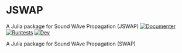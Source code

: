# JSWAP

 A Julia package for Sound WAve Propagation (JSWAP)
[![Documenter](https://github.com/deconvolution/JSWAP/actions/workflows/Documenter.yml/badge.svg)](https://github.com/deconvolution/JSWAP/actions/workflows/Documenter.yml)
[![Runtests](https://github.com/deconvolution/JSWAP/actions/workflows/Runtests.yml/badge.svg)](https://github.com/deconvolution/JSWAP/actions/workflows/Runtests.yml)
[![Dev](https://img.shields.io/badge/docs-dev-blue.svg)](https://deconvolution.github.io/JSWAP/dev/)

 A Julia package for Sound WAve Propagation (SWAP)
